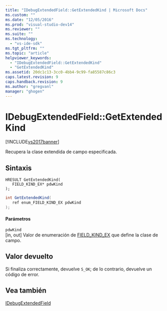 ```yaml
---
title: "IDebugExtendedField::GetExtendedKind | Microsoft Docs"
ms.custom: ""
ms.date: "12/05/2016"
ms.prod: "visual-studio-dev14"
ms.reviewer: ""
ms.suite: ""
ms.technology: 
  - "vs-ide-sdk"
ms.tgt_pltfrm: ""
ms.topic: "article"
helpviewer_keywords: 
  - "IDebugExtendedField::GetExtendedKind"
  - "GetExtendedKind"
ms.assetid: 20dc1c13-3cc0-4bb4-9c99-fa85587c86c3
caps.latest.revision: 9
caps.handback.revision: 9
ms.author: "gregvanl"
manager: "ghogen"
---
```

# IDebugExtendedField::GetExtendedKind
[!INCLUDE[vs2017banner](../../../code-quality/includes/vs2017banner.md)]

Recupera la clase extendida de campo especificada.  
  
## Sintaxis  
  
```cpp#  
HRESULT GetExtendedKind(  
   FIELD_KIND_EX* pdwKind  
);  
```  
  
```c#  
int GetExtendedKind(  
   ref enum_FIELD_KIND_EX pdwKind  
);  
```  
  
#### Parámetros  
 `pdwKind`  
 \[in, out\]  Valor de enumeración de [FIELD\_KIND\_EX](../../../extensibility/debugger/reference/field-kind-ex.md) que define la clase de campo.  
  
## Valor devuelto  
 Si finaliza correctamente, devuelve `S_OK`; de lo contrario, devuelve un código de error.  
  
## Vea también  
 [IDebugExtendedField](../../../extensibility/debugger/reference/idebugextendedfield.md)